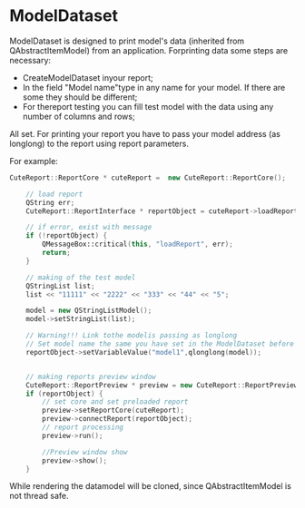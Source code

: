 # ModelDataset

ModelDataset is designed to print model's data (inherited from QAbstractItemModel) from an application. Forprinting data some steps are necessary:

* CreateModelDataset inyour report;
* In the field "Model name"type in any name for your model. If there are some they should be different;
* For thereport testing you can fill test model with the data using any number of columns and rows;

All set. For printing your report you have to pass your model address (as longlong) to the report using report parameters.

For example:

```cpp
CuteReport::ReportCore * cuteReport =  new CuteReport::ReportCore();

    // load report
    QString err;
    CuteReport::ReportInterface * reportObject = cuteReport->loadReport("file:test.qtrp", &err);

    // if error, exist with message
    if (!reportObject) {
        QMessageBox::critical(this, "loadReport", err);
        return;
    }

    // making of the test model
    QStringList list;
    list << "11111" << "2222" << "333" << "44" << "5";

    model = new QStringListModel();
    model->setStringList(list);

    // Warning!!! Link tothe modelis passing as longlong
    // Set model name the same you have set in the ModelDataset before
    reportObject->setVariableValue("model1",qlonglong(model));


    // making reports preview window
    CuteReport::ReportPreview * preview = new CuteReport::ReportPreview(cuteReport);
    if (reportObject) {
        // set core and set preloaded report
        preview->setReportCore(cuteReport);
        preview->connectReport(reportObject);
        // report processing
        preview->run();

        //Preview window show
        preview->show();
    }
```

While rendering the datamodel will be cloned, since QAbstractItemModel is not thread safe.
